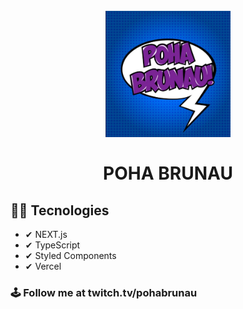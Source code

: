 <h1 align="center">
<br>
  <img src="public/img/icon.png" alt="PohaBrunau Logo" width=200>
<br>
<br>
POHA BRUNAU
</h1>

## 👨‍💻 Tecnologies

- ✔ NEXT.js
- ✔ TypeScript
- ✔ Styled Components
- ✔ Vercel

### 🕹 Follow me at twitch.tv/pohabrunau

